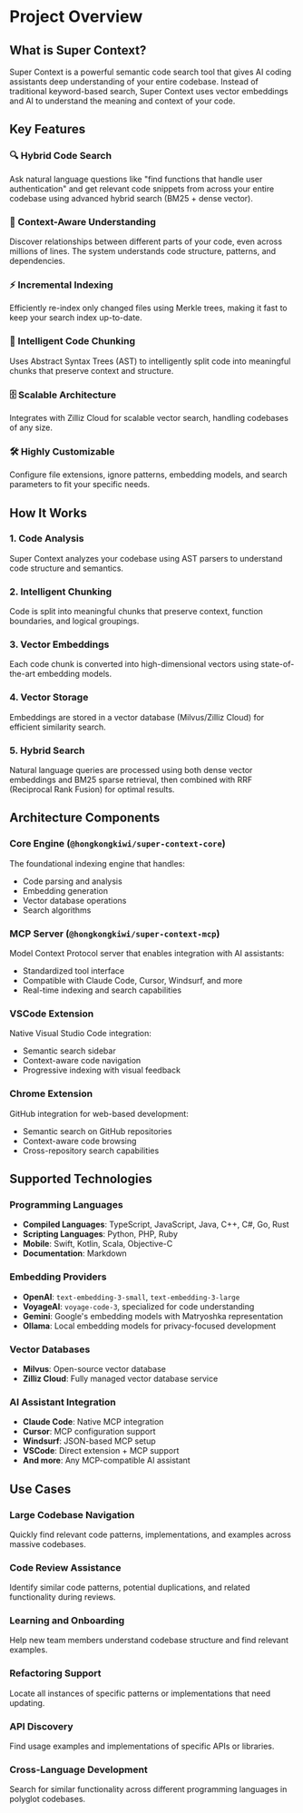 # Project Overview

## What is Super Context?

Super Context is a powerful semantic code search tool that gives AI coding assistants deep understanding of your entire codebase. Instead of traditional keyword-based search, Super Context uses vector embeddings and AI to understand the meaning and context of your code.

## Key Features

### 🔍 Hybrid Code Search
Ask natural language questions like "find functions that handle user authentication" and get relevant code snippets from across your entire codebase using advanced hybrid search (BM25 + dense vector).

### 🧠 Context-Aware Understanding
Discover relationships between different parts of your code, even across millions of lines. The system understands code structure, patterns, and dependencies.

### ⚡ Incremental Indexing
Efficiently re-index only changed files using Merkle trees, making it fast to keep your search index up-to-date.

### 🧩 Intelligent Code Chunking
Uses Abstract Syntax Trees (AST) to intelligently split code into meaningful chunks that preserve context and structure.

### 🗄️ Scalable Architecture
Integrates with Zilliz Cloud for scalable vector search, handling codebases of any size.

### 🛠️ Highly Customizable
Configure file extensions, ignore patterns, embedding models, and search parameters to fit your specific needs.

## How It Works

### 1. Code Analysis
Super Context analyzes your codebase using AST parsers to understand code structure and semantics.

### 2. Intelligent Chunking
Code is split into meaningful chunks that preserve context, function boundaries, and logical groupings.

### 3. Vector Embeddings
Each code chunk is converted into high-dimensional vectors using state-of-the-art embedding models.

### 4. Vector Storage
Embeddings are stored in a vector database (Milvus/Zilliz Cloud) for efficient similarity search.

### 5. Hybrid Search
Natural language queries are processed using both dense vector embeddings and BM25 sparse retrieval, then combined with RRF (Reciprocal Rank Fusion) for optimal results.

## Architecture Components

### Core Engine (`@hongkongkiwi/super-context-core`)
The foundational indexing engine that handles:
- Code parsing and analysis
- Embedding generation
- Vector database operations
- Search algorithms

### MCP Server (`@hongkongkiwi/super-context-mcp`)
Model Context Protocol server that enables integration with AI assistants:
- Standardized tool interface
- Compatible with Claude Code, Cursor, Windsurf, and more
- Real-time indexing and search capabilities

### VSCode Extension
Native Visual Studio Code integration:
- Semantic search sidebar
- Context-aware code navigation
- Progressive indexing with visual feedback

### Chrome Extension
GitHub integration for web-based development:
- Semantic search on GitHub repositories
- Context-aware code browsing
- Cross-repository search capabilities

## Supported Technologies

### Programming Languages
- **Compiled Languages**: TypeScript, JavaScript, Java, C++, C#, Go, Rust
- **Scripting Languages**: Python, PHP, Ruby
- **Mobile**: Swift, Kotlin, Scala, Objective-C
- **Documentation**: Markdown

### Embedding Providers
- **OpenAI**: `text-embedding-3-small`, `text-embedding-3-large`
- **VoyageAI**: `voyage-code-3`, specialized for code understanding
- **Gemini**: Google's embedding models with Matryoshka representation
- **Ollama**: Local embedding models for privacy-focused development

### Vector Databases
- **Milvus**: Open-source vector database
- **Zilliz Cloud**: Fully managed vector database service

### AI Assistant Integration
- **Claude Code**: Native MCP integration
- **Cursor**: MCP configuration support
- **Windsurf**: JSON-based MCP setup
- **VSCode**: Direct extension + MCP support
- **And more**: Any MCP-compatible AI assistant

## Use Cases

### Large Codebase Navigation
Quickly find relevant code patterns, implementations, and examples across massive codebases.

### Code Review Assistance
Identify similar code patterns, potential duplications, and related functionality during reviews.

### Learning and Onboarding
Help new team members understand codebase structure and find relevant examples.

### Refactoring Support
Locate all instances of specific patterns or implementations that need updating.

### API Discovery
Find usage examples and implementations of specific APIs or libraries.

### Cross-Language Development
Search for similar functionality across different programming languages in polyglot codebases.
